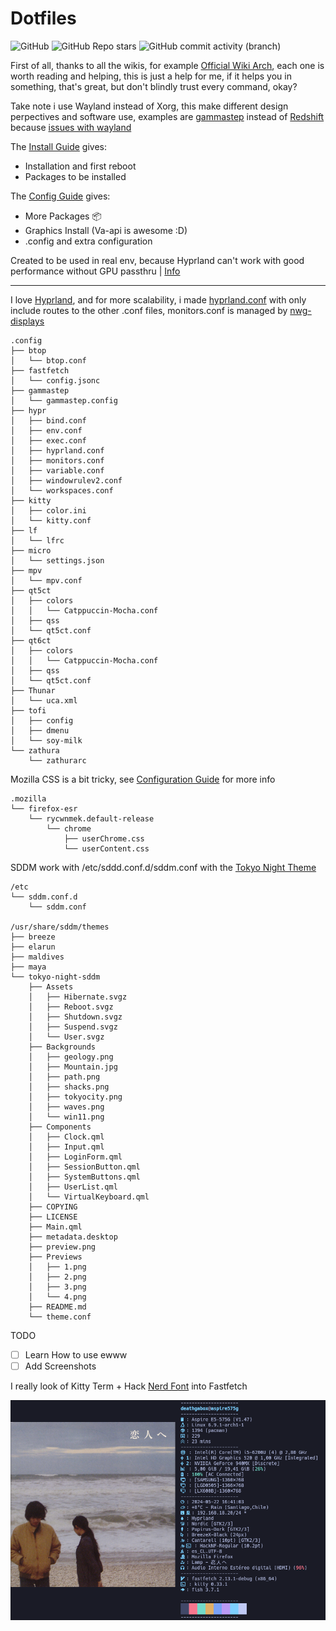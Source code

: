 # Dotfiles
![GitHub](https://img.shields.io/github/license/DeathGabox/DotFiles?color=green&logo=GitBook&logoColor=red&style=for-the-badge)
![GitHub Repo stars](https://img.shields.io/github/stars/DeathGabox/DotFiles?color=9cf&label=Stars%20%3C3&logo=github&logoColor=black&style=for-the-badge)
![GitHub commit activity (branch)](https://img.shields.io/github/commit-activity/m/DeathGabox/DotFiles/main?color=blueviolet&label=Commit&logo=github&logoColor=black&style=for-the-badge)


First of all, thanks to all the wikis, for example [Official Wiki Arch](https://wiki.archlinux.org/), each one is worth reading and helping, this is just a help for me, if it helps you in something, that's great, but don't blindly trust every command, okay?

Take note i use Wayland instead of Xorg, this make different design perpectives and software use, examples are [gammastep](https://gitlab.com/chinstrap/gammastep) instead of [Redshift](https://github.com/jonls/redshift) because [issues with wayland](https://github.com/jonls/redshift/issues/55)

The [Install Guide](/installation-guide.md) gives:
- Installation and first reboot
- Packages to be installed

The [Config Guide](/configuration-guide.md) gives:
- More Packages 📦
- Graphics Install (Va-api is awesome :D)
- .config and extra configuration

Created to be used in real env, because Hyprland can't work with good performance without GPU passthru | [Info](https://wiki.hyprland.org/Getting-Started/Master-Tutorial/#vm)

---

I love [Hyprland](https://hyprland.org/), and for more scalability, i made [hyprland.conf](/.config/hypr/hyprland.conf) with only include routes to the other .conf files, monitors.conf is managed by [nwg-displays](https://github.com/nwg-piotr/nwg-displays)

```
.config
├── btop
│   └── btop.conf
├── fastfetch
│   └── config.jsonc
├── gammastep
│   └── gammastep.config
├── hypr
│   ├── bind.conf
│   ├── env.conf
│   ├── exec.conf
│   ├── hyprland.conf
│   ├── monitors.conf
│   ├── variable.conf
│   ├── windowrulev2.conf
│   └── workspaces.conf
├── kitty
│   ├── color.ini
│   └── kitty.conf
├── lf
│   └── lfrc
├── micro
│   └── settings.json
├── mpv
│   └── mpv.conf
├── qt5ct
│   ├── colors
│   │   └── Catppuccin-Mocha.conf
│   ├── qss
│   └── qt5ct.conf
├── qt6ct
│   ├── colors
│   │   └── Catppuccin-Mocha.conf
│   ├── qss
│   └── qt5ct.conf
├── Thunar
│   └── uca.xml
├── tofi
│   ├── config
│   ├── dmenu
│   └── soy-milk
└── zathura
    └── zathurarc
```

Mozilla CSS is a bit tricky, see [Configuration Guide](/configuration-guide.md#firefox-config) for more info

```
.mozilla
└── firefox-esr
    └── rycwnmek.default-release
        └── chrome
            ├── userChrome.css
            └── userContent.css

```

SDDM work with /etc/sddd.conf.d/sddm.conf with the [Tokyo Night Theme](https://aur.archlinux.org/packages/sddm-theme-tokyo-night) 
```
/etc
└── sddm.conf.d
    └── sddm.conf

/usr/share/sddm/themes
├── breeze
├── elarun
├── maldives
├── maya
└── tokyo-night-sddm
    ├── Assets
    │   ├── Hibernate.svgz
    │   ├── Reboot.svgz
    │   ├── Shutdown.svgz
    │   ├── Suspend.svgz
    │   └── User.svgz
    ├── Backgrounds
    │   ├── geology.png
    │   ├── Mountain.jpg
    │   ├── path.png
    │   ├── shacks.png
    │   ├── tokyocity.png
    │   ├── waves.png
    │   └── win11.png
    ├── Components
    │   ├── Clock.qml
    │   ├── Input.qml
    │   ├── LoginForm.qml
    │   ├── SessionButton.qml
    │   ├── SystemButtons.qml
    │   ├── UserList.qml
    │   └── VirtualKeyboard.qml
    ├── COPYING
    ├── LICENSE
    ├── Main.qml
    ├── metadata.desktop
    ├── preview.png
    ├── Previews
    │   ├── 1.png
    │   ├── 2.png
    │   ├── 3.png
    │   └── 4.png
    ├── README.md
    └── theme.conf
```


TODO
- [ ] Learn How to use ewww
- [ ] Add Screenshots

I really look of Kitty Term + Hack [Nerd Font](https://www.nerdfonts.com/) into Fastfetch

![Fastfetch Screenshot](/.github/assets/Fastfetch-Github.png)
